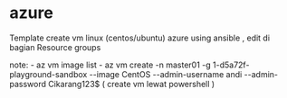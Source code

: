 # azure

Template create vm linux (centos/ubuntu) azure using ansible , edit di bagian Resource groups 



note: - az vm image list
    - az vm create -n master01 -g 1-d5a72f-playground-sandbox --image CentOS  --admin-username andi --admin-password Cikarang123$
       ( create vm lewat powershell )
       
